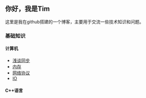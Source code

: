 ## 你好，我是Tim
这里是我在github搭建的一个博客，主要用于交流一些技术知识和问题。

### 基础知识

#### 计算机
- [浅谈同步](./基础知识/计算机/浅谈同步.md)
- [内存](./基础知识/计算机/内存.md)
- [网络协议](./基础知识/计算机/网络协议.md)
- [IO](./基础知识/计算机/IO.md)

#### C++语言

